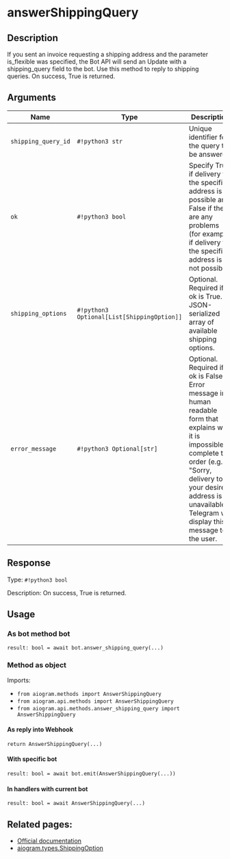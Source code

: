 # answerShippingQuery

## Description

If you sent an invoice requesting a shipping address and the parameter is_flexible was specified, the Bot API will send an Update with a shipping_query field to the bot. Use this method to reply to shipping queries. On success, True is returned.


## Arguments

| Name | Type | Description |
| - | - | - |
| `shipping_query_id` | `#!python3 str` | Unique identifier for the query to be answered |
| `ok` | `#!python3 bool` | Specify True if delivery to the specified address is possible and False if there are any problems (for example, if delivery to the specified address is not possible) |
| `shipping_options` | `#!python3 Optional[List[ShippingOption]]` | Optional. Required if ok is True. A JSON-serialized array of available shipping options. |
| `error_message` | `#!python3 Optional[str]` | Optional. Required if ok is False. Error message in human readable form that explains why it is impossible to complete the order (e.g. "Sorry, delivery to your desired address is unavailable'). Telegram will display this message to the user. |



## Response

Type: `#!python3 bool`

Description: On success, True is returned.


## Usage


### As bot method bot

```python3
result: bool = await bot.answer_shipping_query(...)
```

### Method as object

Imports:

- `from aiogram.methods import AnswerShippingQuery`
- `from aiogram.api.methods import AnswerShippingQuery`
- `from aiogram.api.methods.answer_shipping_query import AnswerShippingQuery`

#### As reply into Webhook
```python3
return AnswerShippingQuery(...)
```

#### With specific bot
```python3
result: bool = await bot.emit(AnswerShippingQuery(...))
```

#### In handlers with current bot
```python3
result: bool = await AnswerShippingQuery(...)
```


## Related pages:

- [Official documentation](https://core.telegram.org/bots/api#answershippingquery)
- [aiogram.types.ShippingOption](../types/shipping_option.md)
